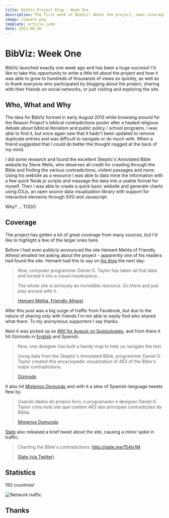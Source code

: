 ```yaml
---
title: BibViz Project Blog - Week One
description: The first week of BibViz! About the project, news coverage and stats.
image: /square.png
template: article.jade
date: 2013-08-26
---
```


BibViz: Week One
================
BibViz launched exactly one week ago and has been a huge success! I'd like to take this opportunity to write a little bit about the project and how it was able to grow to hundreds of thousands of views so quickly, as well as to thank everyone who participated by blogging about the project, sharing with their friends on social networks, or just visiting and exploring the site.

Who, What and Why
-----------------
The idea for BibViz formed in early August 2013 while browsing around for the Reason Project's biblical contradictions poster after a heated religious debate about biblical literalism and public policy / school programs. I was able to find it, but once again saw that it hadn't been updated to remove duplicate entries and was difficult to navigate or do much with. When a friend suggested that I could do better the thought nagged at the back of my mind.

I did some research and found the excellent Skeptic's Annotated Bible website by Steve Wells, who deserves all credit for crawling through the Bible and finding the various contradictions, violent passages and more. Using his website as a resource I was able to data mine the information with a few quick Node.js scripts and massage the data into a usable format for myself. Then I was able to create a quick basic website and generate charts using D3.js, an open source data visualization library with support for interactive elements through SVG and Javascript.

Why? ... TODO

Coverage
--------
The project has gotten a lot of great coverage from many sources, but I'd like to highlight a few of the larger ones here.

Before I had even publicly announced the site Hemant Mehta of Friendly Atheist emailed me asking about the project - apparently one of his readers had found the site. Hemant had this to say on [his blog](http://www.patheos.com/blogs/friendlyatheist/2013/08/19/an-incredible-interactive-chart-of-biblical-contradictions/) the next day:

> Now, computer programmer Daniel G. Taylor has taken all that data and turned it into a visual masterpiece...
>
> The whole site is seriously an incredible resource. Go there and just play around with it.
> <div><a href="http://www.patheos.com/blogs/friendlyatheist/2013/08/19/an-incredible-interactive-chart-of-biblical-contradictions/">Hemant Mehta, Friendly Atheist</a></div>

After this post was a big surge of traffic from Facebook, but due to the nature of sharing only with friends I'm not able to easily find who shared what there. To my anonymous supporters I say thanks.

Next it was picked up as [#80 for August on Quipsologies](http://www.underconsideration.com/quipsologies/archives/august_2013/arminvit_80.php), and from there it hit Gizmodo in [English](http://gizmodo.com/this-comprehensive-map-traces-463-of-the-bibles-major-1188177994) and Spanish.

> Now, one designer has built a handy map to help us navigate the text.
>
> Using data from the Skeptic's Annotated Bible, programmer Daniel G. Taylor created this encyclopedic visualization of 463 of the Bible's major contradictions.
> <div><a href="http://gizmodo.com/this-comprehensive-map-traces-463-of-the-bibles-major-1188177994">Gizmodo</a></div>

It also hit [Misterios Domundo](http://misteriosdomundo.com/este-mapa-revela-463-contradicoes-da-biblia) and with it a slew of Spanish-language tweets flew by.

> Usando dados do próprio livro, o programador e designer Daniel G. Taylor criou este site que contem 463 das principais contradições da Bíblia.
> <div><a href="">Misterios Domundo</a></div>

[Slate](https://twitter.com/Slate/status/371064266880978945) also released a brief tweet about the site, causing a minor spike in traffic:

> Charting the Bible's contradictions: http://slate.me/154lv1M
> <div><a href="https://twitter.com/Slate/status/371064266880978945">Slate (via Twitter)</a></div>

Statistics
----------
192 countries!

![Network traffic](network.png)

Thanks
------